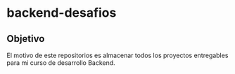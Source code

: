 # backend-desafios


## Objetivo
El motivo de este repositorios es almacenar todos los proyectos entregables para mi curso de desarrollo Backend.